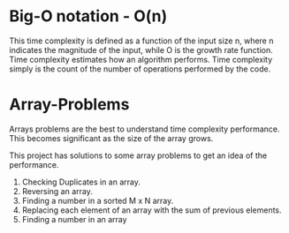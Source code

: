  
# Big-O notation - O(n)
This time complexity is defined as a function of the input size n, where n indicates the magnitude of the input, while O is the growth rate function. Time complexity estimates how an algorithm performs. Time complexity simply is the count of the number of operations performed by the code.
# Array-Problems
Arrays problems are the best to understand time complexity performance. This becomes significant as the size of the array grows.

This project has solutions to some array problems to get an idea of the performance. 
1. Checking Duplicates in an array.
2. Reversing an array.
3. Finding a number in a sorted M x N array.
4. Replacing each element of an array with the sum of previous elements.
5. Finding a number in an array

